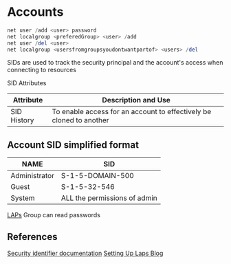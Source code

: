 # Accounts

```powershell
net user /add <user> password
net localgroup <preferedGroup> <user> /add
net user /del <user>
net localgroup <usersfromgroupsyoudontwantpartof> <users> /del
```

SIDs are used to track the security principal and the account's access when connecting to resources

SID Attributes

Attribute | Description and Use
--- | ---
SID History | To enable access for an account to effectively be cloned to another

## Account SID simplified format
NAME |SID	
--- | ---
Administrator |	S-1-5-DOMAIN-500
Guest	|	S-1-5-32-546
System	|	ALL the permissions of admin

[LAPs](https://techcommunity.microsoft.com/t5/itops-talk-blog/step-by-step-guide-how-to-configure-microsoft-local/ba-p/2806185) Group can read passwords

## References

[Security identifier documentation](https://docs.microsoft.com/en-us/windows/win32/secauthz/security-identifiers) 
[Setting Up Laps Blog](https://techcommunity.microsoft.com/t5/itops-talk-blog/step-by-step-guide-how-to-configure-microsoft-local/ba-p/2806185)
